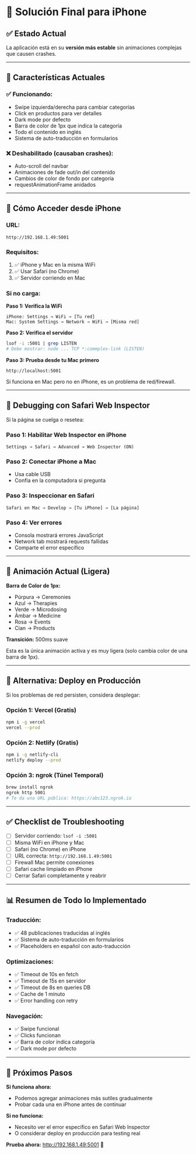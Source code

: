 # 📱 Solución Final para iPhone

## ✅ Estado Actual

La aplicación está en su **versión más estable** sin animaciones complejas que causen crashes.

---

## 🎯 Características Actuales

### **✅ Funcionando:**
- Swipe izquierda/derecha para cambiar categorías
- Click en productos para ver detalles
- Dark mode por defecto
- Barra de color de 1px que indica la categoría
- Todo el contenido en inglés
- Sistema de auto-traducción en formularios

### **❌ Deshabilitado (causaban crashes):**
- Auto-scroll del navbar
- Animaciones de fade out/in del contenido
- Cambios de color de fondo por categoría
- requestAnimationFrame anidados

---

## 📱 Cómo Acceder desde iPhone

### **URL:**
```
http://192.168.1.49:5001
```

### **Requisitos:**
1. ✅ iPhone y Mac en la misma WiFi
2. ✅ Usar Safari (no Chrome)
3. ✅ Servidor corriendo en Mac

### **Si no carga:**

**Paso 1: Verifica la WiFi**
```
iPhone: Settings → WiFi → [Tu red]
Mac: System Settings → Network → WiFi → [Misma red]
```

**Paso 2: Verifica el servidor**
```bash
lsof -i :5001 | grep LISTEN
# Debe mostrar: node ... TCP *:commplex-link (LISTEN)
```

**Paso 3: Prueba desde tu Mac primero**
```
http://localhost:5001
```
Si funciona en Mac pero no en iPhone, es un problema de red/firewall.

---

## 🔧 Debugging con Safari Web Inspector

Si la página se cuelga o resetea:

### **Paso 1: Habilitar Web Inspector en iPhone**
```
Settings → Safari → Advanced → Web Inspector (ON)
```

### **Paso 2: Conectar iPhone a Mac**
- Usa cable USB
- Confía en la computadora si pregunta

### **Paso 3: Inspeccionar en Safari**
```
Safari en Mac → Develop → [Tu iPhone] → [La página]
```

### **Paso 4: Ver errores**
- Consola mostrará errores JavaScript
- Network tab mostrará requests fallidas
- Comparte el error específico

---

## 🎨 Animación Actual (Ligera)

**Barra de Color de 1px:**
- Púrpura → Ceremonies
- Azul → Therapies
- Verde → Microdosing
- Ámbar → Medicine
- Rosa → Events
- Cian → Products

**Transición:** 500ms suave

Esta es la única animación activa y es muy ligera (solo cambia color de una barra de 1px).

---

## 🚀 Alternativa: Deploy en Producción

Si los problemas de red persisten, considera desplegar:

### **Opción 1: Vercel (Gratis)**
```bash
npm i -g vercel
vercel --prod
```

### **Opción 2: Netlify (Gratis)**
```bash
npm i -g netlify-cli
netlify deploy --prod
```

### **Opción 3: ngrok (Túnel Temporal)**
```bash
brew install ngrok
ngrok http 5001
# Te da una URL pública: https://abc123.ngrok.io
```

---

## ✅ Checklist de Troubleshooting

- [ ] Servidor corriendo: `lsof -i :5001`
- [ ] Misma WiFi en iPhone y Mac
- [ ] Safari (no Chrome) en iPhone
- [ ] URL correcta: `http://192.168.1.49:5001`
- [ ] Firewall Mac permite conexiones
- [ ] Safari cache limpiado en iPhone
- [ ] Cerrar Safari completamente y reabrir

---

## 📊 Resumen de Todo lo Implementado

### **Traducción:**
- ✅ 48 publicaciones traducidas al inglés
- ✅ Sistema de auto-traducción en formularios
- ✅ Placeholders en español con auto-traducción

### **Optimizaciones:**
- ✅ Timeout de 10s en fetch
- ✅ Timeout de 15s en servidor
- ✅ Timeout de 8s en queries DB
- ✅ Cache de 1 minuto
- ✅ Error handling con retry

### **Navegación:**
- ✅ Swipe funcional
- ✅ Clicks funcionan
- ✅ Barra de color indica categoría
- ✅ Dark mode por defecto

---

## 🎯 Próximos Pasos

**Si funciona ahora:**
- Podemos agregar animaciones más sutiles gradualmente
- Probar cada una en iPhone antes de continuar

**Si no funciona:**
- Necesito ver el error específico en Safari Web Inspector
- O considerar deploy en producción para testing real

**Prueba ahora:** http://192.168.1.49:5001 📱
